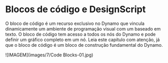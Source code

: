 

# Blocos de código e DesignScript

O bloco de código é um recurso exclusivo no Dynamo que vincula dinamicamente um ambiente de programação visual com um baseado em texto. O bloco de código tem acesso a todos os nós do Dynamo e pode definir um gráfico completo em um nó. Leia este capítulo com atenção, já que o bloco de código é um bloco de construção fundamental do Dynamo.

![IMAGEM](images/7/Code Blocks-01.jpg)

